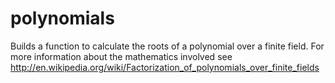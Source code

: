 polynomials
===========
Builds a function to calculate the roots of a polynomial over a finite field.
For more information about the mathematics involved see http://en.wikipedia.org/wiki/Factorization_of_polynomials_over_finite_fields
